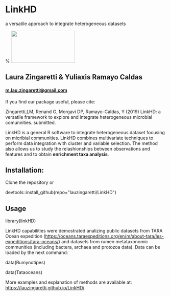 # LinkHD


a versatile approach to integrate heterogeneous datasets


% <img src="https://github.com/lauzingaretti/LinkHD/blob/master/linkhd.png" height="100" width="200">

## Laura Zingaretti & Yuliaxis Ramayo Caldas

#### m.lau.zingaretti@gmail.com

If you find our package useful, please cite:

Zingaretti,LM, Renand G, Morgavi DP, Ramayo-Caldas, Y (2019) LinkHD: a versatile framework to explore and integrate heterogeneous microbial comunnities. submitted. 

LinkHD is a general R software to integrate heterogeneous dataset focusing on micribial communities. LinkHD combines multivariate techniques to perform data integration with cluster and variable selection.
The method also allows us to study the relashionships between observations and features and to obtain **enrichment taxa analysis**. 

## Installation:

Clone the repository or 

devtools::install_github(repo="lauzingaretti/LinkHD")

## Usage

library(linkHD)

LinkHD capabilities were demostrated analizing public datasets from TARA Ocean expedition (https://oceans.taraexpeditions.org/en/m/about-tara/les-expeditions/tara-oceans/) and datasets from rumen metataxonomic communities (including bactera, archaea and protozoa data). Data can be loaded by the next command: 

data(Rumynotipes)

data(Tataoceans)

More examples and explanation of methods are available at:  https://lauzingaretti.github.io/LinkHD/
